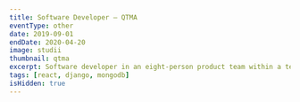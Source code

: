 ```yaml
---
title: Software Developer – QTMA
eventType: other
date: 2019-09-01
endDate: 2020-04-20
image: studii
thumbnail: qtma
excerpt: Software developer in an eight-person product team within a tech incubator at Queen’s University. Built a user interface using React.js for Studii, a collaborative studying web application for students.
tags: [react, django, mongodb]
isHidden: true
---
```

